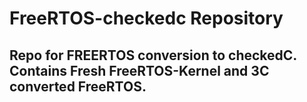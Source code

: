 # FreeRTOS-checkedc Repository

## Repo for FREERTOS conversion to checkedC. Contains Fresh FreeRTOS-Kernel and 3C converted FreeRTOS.
